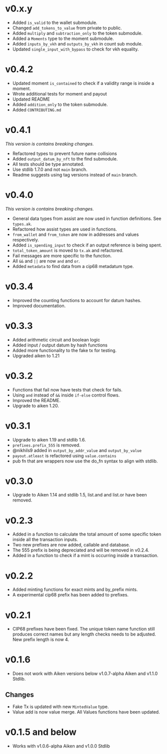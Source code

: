 # v0.x.y

- Added `is_valid` to the wallet submodule.
- Changed `add_tokens_to_value` from private to public.
- Added `multiply` and `subtraction_only` to the token submodule.
- Added a `Moments` type to the moment submodule.
- Added `inputs_by_vkh` and `outputs_by_vkh` in count sub module.
- Updated `single_input_with_bypass` to check for vkh equality.

# v0.4.2

- Updated moment `is_contained` to check if a validity range is inside a moment.
- Wrote additional tests for moment and payout
- Updated README
- Added `addition_only` to the token submodule.
- Added `CONTRIBUTING.md`

# v0.4.1

*This version is contains breaking changes.*

- Refactored types to prevent future name collisions
- Added `output_datum_by_nft` to the find submodule.
- All tests should be type annotated.
- Use stdlib 1.7.0 and not `main` branch.
- Readme suggests using tag versions instead of `main` branch.

# v0.4.0

*This version is contains breaking changes.*

- General data types from assist are now used in function definitions. See `types.ak`.
- Refactored how assist types are used in functions.
- `from_wallet` and `from_token` are now in addresses and values respectively.
- Added `is_spending_input` to check if an output reference is being spent.
- `total_token_amount` is moved to `tx.ak` and refactored.
- Fail messages are more specific to the function.
- All `&&` and `||` are now `and` and `or`.
- Added `metadata` to find data from a cip68 metadatum type.

# v0.3.4

- Improved the counting functions to account for datum hashes.
- Improved documentation.

# v0.3.3

- Added arithmetic circuit and boolean logic
- Added input / output datum by hash functions
- Added more functionality to the fake tx for testing.
- Upgraded aiken to 1.21

# v0.3.2

- Functions that fail now have tests that check for fails.
- Using `and` instead of `&&` inside `if-else` control flows.
- Improved the README.
- Upgrade to aiken 1.20.

# v0.3.1

- Upgrade to aiken 1.19 and stdlib 1.6.
- `prefixes.prefix_555` is removed.
- @nikhils9 added in `output_by_addr_value` and `output_by_value`
- `payout.atleast` is refactored using `value.contains`
- pub fn that are wrappers now use the do_fn syntax to align with stdlib.

# v0.3.0

- Upgrade to Aiken 1.14 and stdlib 1.5, list.and and list.or have been removed.

# v0.2.3

- Added in a function to calculate the total amount of some specific token inside all the transaction inputs. 
- Two new prefixes are now added, callable and database. 
- The 555 prefix is being depreciated and will be removed in v0.2.4.
- Added in a function to check if a mint is occurring inside a transaction.

# v0.2.2

- Added minting functions for exact mints and by_prefix mints. 
- A experimental cip68 prefix has been added to prefixes.

# v0.2.1

- CIP68 prefixes have been fixed. The unique token name function still produces correct names but any length checks needs to be adjusted. New prefix length is now 4.

# v0.1.6

- Does not work with Aiken versions below v1.0.7-alpha Aiken and v1.1.0 Stdlib.

## Changes

- Fake Tx is updated with new `MintedValue` type.
- Value add is now value merge. All Values functions have been updated.

# v0.1.5 and below

- Works with v1.0.6-alpha Aiken and v1.0.0 Stdlib